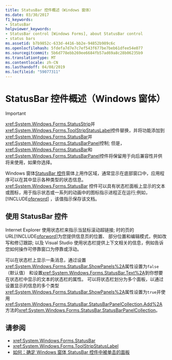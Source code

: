 ```yaml
---
title: StatusBar 控件概述（Windows 窗体）
ms.date: 03/30/2017
f1_keywords:
- StatusBar
helpviewer_keywords:
- StatusBar control [Windows Forms], about StatusBar control
- status bars
ms.assetid: b7b9852c-633d-4416-bb2e-94852b989c6c
ms.openlocfilehash: 5fdefa7d7e7c7ef543f677be7beb61dfee54e077
ms.sourcegitcommit: 5b6d778ebb269ee6684fb57ad69a8c28b06235b9
ms.translationtype: MT
ms.contentlocale: zh-CN
ms.lasthandoff: 04/08/2019
ms.locfileid: "59077311"
---
```

# <a name="statusbar-control-overview-windows-forms"></a>StatusBar 控件概述（Windows 窗体）
> [!IMPORTANT]
>  <xref:System.Windows.Forms.StatusStrip>并<xref:System.Windows.Forms.ToolStripStatusLabel>控件替换，并将功能添加到<xref:System.Windows.Forms.StatusBar>并<xref:System.Windows.Forms.StatusBarPanel>控制; 但是，<xref:System.Windows.Forms.StatusBar>和<xref:System.Windows.Forms.StatusBarPanel>控件将保留用于向后兼容性并供将来使用，如果你选择。  
  
 Windows 窗体[StatusBar 控件](statusbar-control-windows-forms.md)窗体上用作区域，通常显示在底部窗口中，应用程序可以在其中显示各种类型的状态信息。 <xref:System.Windows.Forms.StatusBar> 控件可以具有状态栏面板上显示的文本或图标，用于指示状态或一系列的动画中的图标指示进程正在运行;例如， [!INCLUDE[ofprword](../../../../includes/ofprword-md.md)] ，该值指示保存该文档。  
  
## <a name="using-the-statusbar-control"></a>使用 StatusBar 控件  
 Internet Explorer 使用状态栏来指示当鼠标滚动超链接; 时的页的 URL[!INCLUDE[ofprword](../../../../includes/ofprword-md.md)]为您提供信息页的位置、 部分位置和编辑模式，例如改写和修订跟踪; 以及 Visual Studio 使用状态栏提供上下文相关的信息，例如告诉您如何操作可停靠窗口为停靠或浮动。  
  
 可以在状态栏上显示一条消息，通过设置<xref:System.Windows.Forms.StatusBar.ShowPanels%2A>属性设置为`false`（默认值） 和设置<xref:System.Windows.Forms.StatusBar.Text%2A>到你想要在状态栏中显示的文本的状态栏的属性。 可以将状态栏划分为多个面板，以通过设置显示的信息的多个类型<xref:System.Windows.Forms.StatusBar.ShowPanels%2A>属性设置为`true`并使用<xref:System.Windows.Forms.StatusBar.StatusBarPanelCollection.Add%2A>方法的<xref:System.Windows.Forms.StatusBar.StatusBarPanelCollection>。  
  
## <a name="see-also"></a>请参阅

- <xref:System.Windows.Forms.StatusBar>
- <xref:System.Windows.Forms.ToolStripStatusLabel>
- [如何：确定 Windows 窗体 StatusBar 控件中被单击的面板](determine-which-panel-wf-statusbar-control-was-clicked.md)
